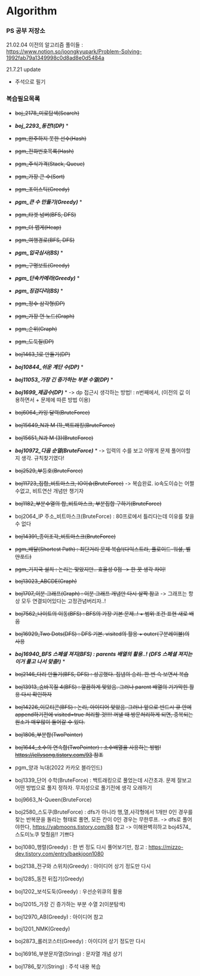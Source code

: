# Algorithm
### PS 공부 저장소

21.02.04 이전의 알고리즘 풀이들 : https://www.notion.so/joongkyupark/Problem-Solving-1992fab79a1349998c0d8ad8e0d5484a

21.7.21 update
- 주석으로 필기

### 복습필요목록
+ ~~boj_2178_미로탐색(Search)~~
+ ___boj_2293_동전1(DP)___ *
+ ~~pgm_완주하지 못한 선수(Hash)~~
+ ~~pgm_전화번호목록(Hash)~~
+ ~~pgm_주식가격(Stack, Queue)~~
+ ~~pgm_가장 큰 수(Sort)~~
+ ~~pgm_조이스틱(Greedy)~~
+ ___pgm_큰 수 만들기(Greedy)___ *
+ ~~pgm_타겟 넘버(BFS, DFS)~~
+ ~~pgm_더 맵게(Heap)~~
+ ~~pgm_여행경로(BFS, DFS)~~
+ ___pgm_입국심사(BS)___ *
+ ~~pgm_구명보트(Greedy)~~
+ ___pgm_단속카메라(Greedy)___ *
+ ___pgm_징검다리(BS)___ *
+ ~~pgm_정수 삼각형(DP)~~
+ ~~pgm_가장 먼 노드(Graph)~~
+ ~~pgm_순위(Graph)~~

+ ~~pgm_도둑질(DP)~~
+ ~~boj1463_1로 만들기(DP)~~
+ ___boj10844_쉬운 계단 수(DP)___ *
+ ___boj11053_가장 긴 증가하는 부분 수열(DP)___ *
+ ___boj1699_제곱수(DP)___ * -> dp 접근시 생각하는 방법! : n번째에서, (이전의 값 이용하면서 + 문제에 따른 방법 이용)

+ ~~boj6064_카잉 달력(BruteForce)~~
+ ~~boj15649_N과 M (1)_백트래킹(BruteForce)~~
+ ~~boj15651_N과 M (3)(BruteForce)~~
+ ___boj10972_다음 순열(BruteForce)___ * -> 입력의 수를 보고 어떻게 문제 풀어야할지 생각. 규칙찾기였다!
+ ~~boj2529_부등호(BruteForce)~~

+ ~~boj11723_집합_비트마스크, IO이슈(BruteForce)~~ ->  복습완료. io속도이슈는 어쩔수없고, 비트연산 개념만 챙기자
+ ~~boj1182_부분수열의 합_비트마스크, 부분집합 구하기(BruteForce)~~
+ boj2064_IP 주소_비트마스크(BruteForce) : 80프로에서 틀리다는데 이유를 찾을 수 없다
+ ~~boj14391_종이조각_비트마스크(BruteForce)~~

+ ~~pgm_배달(Shortest Path) : 최단거리 문제 복습!(다익스트라, 플로이드-워셜, 벨만포드)~~
+ ~~pgm_기지국 설치 : 논리는 맞았지만.. 효율성 0점 -> 한 끗 생각 차이!~~

+ ~~boj13023_ABCDE(Graph)~~
+ ~~boj1707_이분 그래프(Graph) : 이분 그래프 개념만 다시 살짝 참고~~
-> 그래프는 항상 모두 연결되어있다는 고정관념버리자..!

+ ~~boj7562_나이트의 이동(BFS) : BFS의 가장 기본 문제..! + 범위 조건 표현 새로 배움~~
+ ~~boj16929_Two Dots(DFS) : DFS 기본. visited의 활용 + outer(구분레이블)의 사용~~
+ ___boj16940_BFS 스페셜 져지(BFS) : parents 배열의 활용..! (DFS 스페셜 져지는 이거 풀고 나서 맞춤!)___ *
+ ~~boj2146_다리 만들기(BFS, DFS) : 성공했다. 집념의 승리. 한 번 슥 보면서 복습~~
+ ~~boj13913_숨바꼭질 4(BFS) : 깔끔하게 맞았음. 그러나 parent 배열의 기가막힌 활용 다시 확인하자~~
+ ~~boj14226_이모티콘(BFS) : 논리, 아이디어 맞았음. 그러나 앞으로 반드시 큐 안에 append하기전에 visited=true 처리할 것!!!! 꺼낼 때 방문처리하게 되면, 중복되는 원소가 매우많이 들어갈 수 있다.~~  

+ ~~boj1806_부분합(TwoPointer)~~
+ ~~boj1644_소수의 연속합(TwoPointer) : 소수배열을 사용하는 방법! https://jellysong.tistory.com/93 참조~~
+ pgm_양과 늑대(2022 카카오 블라인드)

+ boj1339_단어 수학(BruteForce) : 백트래킹으로 풀었는데 시간초과. 문제 잘보고 어떤 방법으로 풀지 정하자. 무지성으로 풀기전에 생각 오래하기
+ boj9663_N-Queen(BruteForce)
+ boj2580_스도쿠(BruteForce) : dfs가 아니라 행,열,사각형에서 1개만 0인 경우를 찾는 반복문을 돌리는 형태로 풀면, 모든 칸이 0인 경우는 무한루프. -> dfs로 풀어야한다, https://yabmoons.tistory.com/88 참고
-> 이해완벽히하고 boj4574_스도미노쿠 맞췄음!! 기쁘다

+ boj1080_행렬(Greedy) : 한 번 정도 다시 풀어보기만, 
참고 : https://mizzo-dev.tistory.com/entry/baekjoon1080
+ boj2138_전구와 스위치(Greedy) : 아이디어 상기 정도만 다시
+ boj1285_동전 뒤집기(Greedy)
+ boj1202_보석도둑(Greedy) : 우선순위큐의 활용
+ boj12015_가장 긴 증가하는 부분 수열 2(이분탐색)
+ boj12970_AB(Greedy) : 아이디어 참고
+ boj1201_NMK(Greedy)
+ boj2873_롤러코스터(Greedy) : 아이디어 상기 정도만 다시

+ boj16916_부분문자열(String) : 문자열 개념 상기
+ boj1786_찾기(String) : 주석 내용 복습
